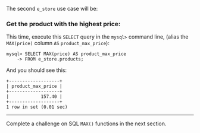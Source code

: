 The second `e_store` use case will be: 

### Get the product with the highest price:

This time, execute this `SELECT` query in the `mysql>` command line, (alias the `MAX(price)` column `AS` `product_max_price`):

```
mysql> SELECT MAX(price) AS product_max_price
    -> FROM e_store.products;
```

And you should see this:

```
+-------------------+
| product_max_price |
+-------------------+
|            157.40 |
+-------------------+
1 row in set (0.01 sec)
```

---
Complete a challenge on SQL `MAX()` functions in the next section.